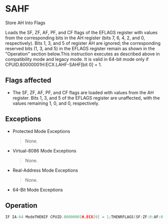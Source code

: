 # SAHF

Store AH Into Flags

Loads the SF, ZF, AF, PF, and CF flags of the EFLAGS register with values from the corresponding bits in the AH register (bits 7, 6, 4, 2, and 0, respectively).
Bits 1, 3, and 5 of register AH are ignored; the corresponding reserved bits (1, 3, and 5) in the EFLAGS register remain as shown in the "Operation" section below.This instruction executes as described above in compatibility mode and legacy mode.
It is valid in 64-bit mode only if CPUID.80000001H:ECX.LAHF-SAHF[bit 0] = 1.

## Flags affected

- The SF, ZF, AF, PF, and CF flags are loaded with values from the AH register. Bits 1, 3, and 5 of the EFLAGS register are unaffected, with the values remaining 1, 0, and 0, respectively.

## Exceptions

- Protected Mode Exceptions
  > None.
- Virtual-8086 Mode Exceptions
  > None.
- Real-Address Mode Exceptions
  > None.
- 64-Bit Mode Exceptions

## Operation

```C
IF IA-64 ModeTHENIF CPUID.80000001H.ECX[0] = 1;THENRFLAGS(SF:ZF:0:AF:0:PF:1:CF) := AH;ELSE#UD;FIELSEEFLAGS(SF:ZF:0:AF:0:PF:1:CF) := AH;FI;
```
